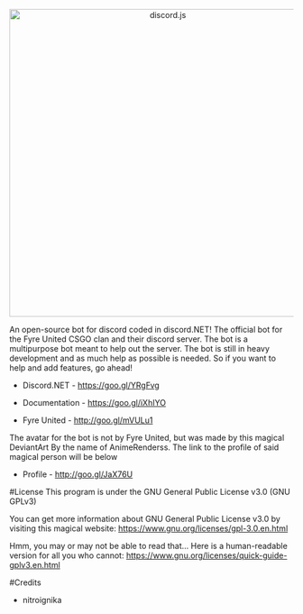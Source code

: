 <p align="center">
  <a href="https://nitroignika.github.io">
    <img alt="discord.js" src="http://i.imgur.com/rNb9U4F.png" width="546">
  </a>
</p>

An open-source bot for discord coded in discord.NET! The official bot for the Fyre United CSGO clan and their discord server. The bot is a multipurpose bot meant to help out the server. The bot is still in heavy development and as much help as possible is needed. So if you want to help and add features, go ahead!

- Discord.NET - https://goo.gl/YRgFvg
- Documentation - https://goo.gl/iXhIYO

- Fyre United - http://goo.gl/mVULu1

The avatar for the bot is not by Fyre United, but was made by this magical DeviantArt By the name of AnimeRenderss. The link to the profile of said magical person will be below

- Profile - http://goo.gl/JaX76U

#License
This program is under the GNU General Public License v3.0 (GNU GPLv3)

You can get more information about GNU General Public License v3.0 by visiting this magical website: https://www.gnu.org/licenses/gpl-3.0.en.html

Hmm, you may or may not be able to read that... Here is a human-readable version for all you who cannot: https://www.gnu.org/licenses/quick-guide-gplv3.en.html

#Credits
- nitroignika
